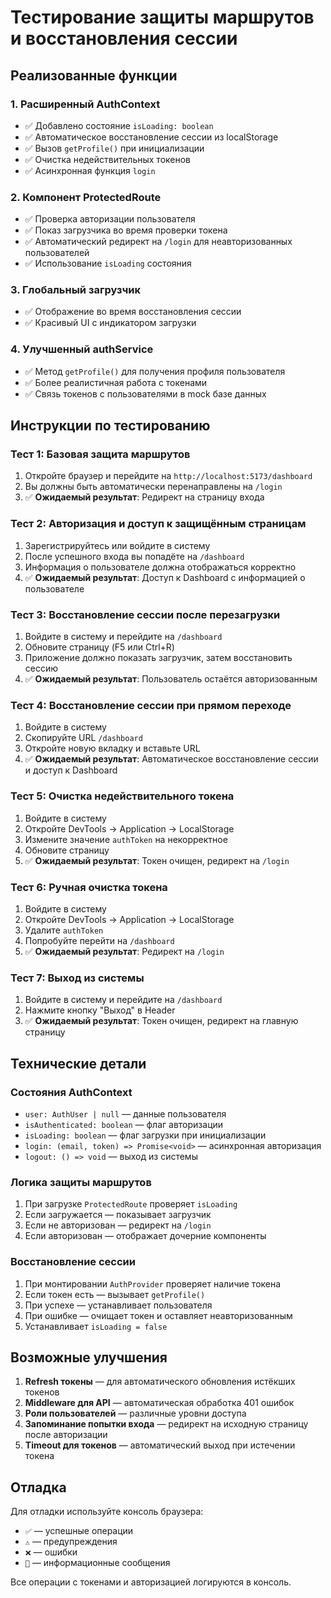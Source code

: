 # Тестирование защиты маршрутов и восстановления сессии

## Реализованные функции

### 1. Расширенный AuthContext
- ✅ Добавлено состояние `isLoading: boolean`
- ✅ Автоматическое восстановление сессии из localStorage
- ✅ Вызов `getProfile()` при инициализации
- ✅ Очистка недействительных токенов
- ✅ Асинхронная функция `login`

### 2. Компонент ProtectedRoute
- ✅ Проверка авторизации пользователя
- ✅ Показ загрузчика во время проверки токена
- ✅ Автоматический редирект на `/login` для неавторизованных пользователей
- ✅ Использование `isLoading` состояния

### 3. Глобальный загрузчик
- ✅ Отображение во время восстановления сессии
- ✅ Красивый UI с индикатором загрузки

### 4. Улучшенный authService
- ✅ Метод `getProfile()` для получения профиля пользователя
- ✅ Более реалистичная работа с токенами
- ✅ Связь токенов с пользователями в mock базе данных

## Инструкции по тестированию

### Тест 1: Базовая защита маршрутов
1. Откройте браузер и перейдите на `http://localhost:5173/dashboard`
2. Вы должны быть автоматически перенаправлены на `/login`
3. ✅ **Ожидаемый результат**: Редирект на страницу входа

### Тест 2: Авторизация и доступ к защищённым страницам
1. Зарегистрируйтесь или войдите в систему
2. После успешного входа вы попадёте на `/dashboard`
3. Информация о пользователе должна отображаться корректно
4. ✅ **Ожидаемый результат**: Доступ к Dashboard с информацией о пользователе

### Тест 3: Восстановление сессии после перезагрузки
1. Войдите в систему и перейдите на `/dashboard`
2. Обновите страницу (F5 или Ctrl+R)
3. Приложение должно показать загрузчик, затем восстановить сессию
4. ✅ **Ожидаемый результат**: Пользователь остаётся авторизованным

### Тест 4: Восстановление сессии при прямом переходе
1. Войдите в систему
2. Скопируйте URL `/dashboard`
3. Откройте новую вкладку и вставьте URL
4. ✅ **Ожидаемый результат**: Автоматическое восстановление сессии и доступ к Dashboard

### Тест 5: Очистка недействительного токена
1. Войдите в систему
2. Откройте DevTools → Application → LocalStorage
3. Измените значение `authToken` на некорректное
4. Обновите страницу
5. ✅ **Ожидаемый результат**: Токен очищен, редирект на `/login`

### Тест 6: Ручная очистка токена
1. Войдите в систему
2. Откройте DevTools → Application → LocalStorage
3. Удалите `authToken`
4. Попробуйте перейти на `/dashboard`
5. ✅ **Ожидаемый результат**: Редирект на `/login`

### Тест 7: Выход из системы
1. Войдите в систему и перейдите на `/dashboard`
2. Нажмите кнопку "Выход" в Header
3. ✅ **Ожидаемый результат**: Токен очищен, редирект на главную страницу

## Технические детали

### Состояния AuthContext
- `user: AuthUser | null` — данные пользователя
- `isAuthenticated: boolean` — флаг авторизации
- `isLoading: boolean` — флаг загрузки при инициализации
- `login: (email, token) => Promise<void>` — асинхронная авторизация
- `logout: () => void` — выход из системы

### Логика защиты маршрутов
1. При загрузке `ProtectedRoute` проверяет `isLoading`
2. Если загружается — показывает загрузчик
3. Если не авторизован — редирект на `/login`
4. Если авторизован — отображает дочерние компоненты

### Восстановление сессии
1. При монтировании `AuthProvider` проверяет наличие токена
2. Если токен есть — вызывает `getProfile()`
3. При успехе — устанавливает пользователя
4. При ошибке — очищает токен и оставляет неавторизованным
5. Устанавливает `isLoading = false`

## Возможные улучшения

1. **Refresh токены** — для автоматического обновления истёкших токенов
2. **Middleware для API** — автоматическая обработка 401 ошибок
3. **Роли пользователей** — различные уровни доступа
4. **Запоминание попытки входа** — редирект на исходную страницу после авторизации
5. **Timeout для токенов** — автоматический выход при истечении токена

## Отладка

Для отладки используйте консоль браузера:
- `✅` — успешные операции
- `⚠️` — предупреждения 
- `❌` — ошибки
- `📝` — информационные сообщения

Все операции с токенами и авторизацией логируются в консоль. 